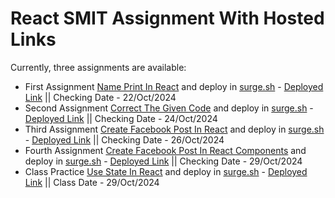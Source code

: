 # React SMIT Assignment With Hosted Links


Currently, three assignments are available:

- First Assignment [Name Print In React](https://github.com/MirzaAbdullahBaig/React-SMIT-Assignment/tree/master/Name%20Print%20Assignment-001) and deploy in [surge.sh](https://surge.sh/) - [Deployed Link](https://hot-copy.surge.sh) || Checking Date - 22/Oct/2024
- Second Assignment [Correct The Given Code](https://github.com/MirzaAbdullahBaig/React-SMIT-Assignment/tree/master/Correct%20Code%20Assignment-002) and deploy in [surge.sh](https://surge.sh/) - [Deployed Link](https://hot-chai.surge.sh) || Checking Date - 24/Oct/2024
- Third Assignment [Create Facebook Post In React](https://github.com/MirzaAbdullahBaig/React-SMIT-Assignment/tree/master/Facebook%20Post%20Assignment-003) and deploy in [surge.sh](https://surge.sh/) - [Deployed Link](https://hot-code.surge.sh) || Checking Date - 26/Oct/2024
- Fourth Assignment [Create Facebook Post In React Components](https://github.com/MirzaAbdullahBaig/React-SMIT-Assignment/tree/master/Facebook%20Post%20Components%20Assignment-004) and deploy in [surge.sh](https://surge.sh/) - [Deployed Link](https://hot-post.surge.sh) || Checking Date - 29/Oct/2024
- Class Practice [Use State In React](https://github.com/MirzaAbdullahBaig/React-SMIT-Assignment/tree/master/State%20In%20React%20Assignment-005) and deploy in [surge.sh](https://surge.sh/) - [Deployed Link](https://hot-useState.surge.sh) || Class Date - 29/Oct/2024
